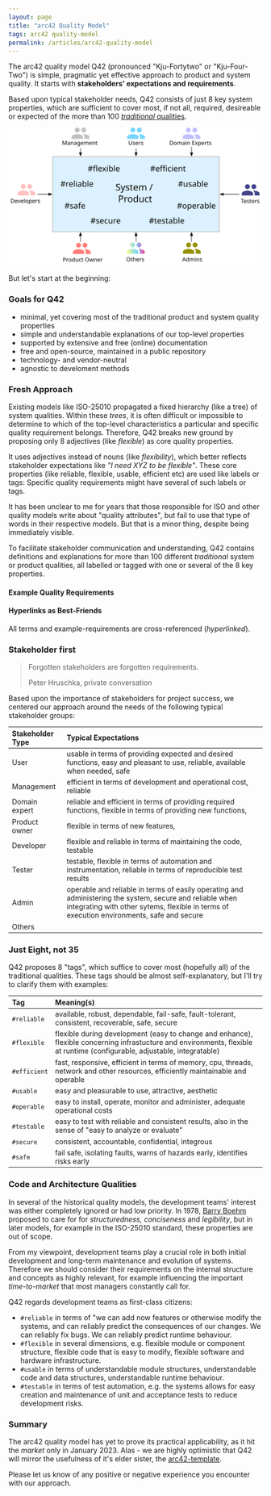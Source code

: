 ```yaml
---
layout: page
title: "arc42 Quality Model"
tags: arc42 quality-model
permalink: /articles/arc42-quality-model
---
```



The arc42 quality model Q42 (pronounced "Kju-Fortytwo" or "Kju-Four-Two") is simple, pragmatic yet effective approach to product and system quality.
It starts with **stakeholders' expectations and requirements**.

Based upon typical stakeholder needs, Q42 consists of just 8 key system properties, which are sufficient to cover most, if not all, required, desireable or expected of the more than 100 [_traditional_ qualities](/qualities).

![arc42 quality model](/images/arc42-system-qualities-overview.svg)

But let's start at the beginning:
### Goals for Q42

* minimal, yet covering most of the traditional product and system quality properties
* simple and understandable explanations of our top-level properties
* supported by extensive and free (online) documentation
* free and open-source, maintained in a public repository
* technology- and vendor-neutral 
* agnostic to develoment methods

### Fresh Approach
Existing models like ISO-25010 propagated a fixed hierarchy (like a tree) of system qualities.
Within these _trees_, it is often difficult or impossible to determine to which of the top-level characteristics a particular and specific quality requirement belongs. 
Therefore, Q42 breaks new ground by proposing only 8 adjectives (like _flexible_) as core quality properties.

It uses adjectives instead of nouns (like _flexibility_), which better reflects stakeholder expectations like _"I need XYZ to be flexible"_.
These core properties (like reliable, flexible, usable, efficient etc) are used like labels or tags:
Specific quality requirements might have several of such labels or tags.

It has been unclear to me for years that those responsible for ISO and other quality models write about "quality attributes", but fail to use that type of words in their respective models.
But that is a minor thing, despite being immediately visible.

To facilitate stakeholder communication and understanding, Q42 contains definitions and explanations for more than 100 different _traditional_ system or product qualities, all labelled or tagged with one or several of the 8 key properties.

#### Example Quality Requirements

#### Hyperlinks as Best-Friends
All terms and example-requirements are cross-referenced (_hyperlinked_).



### Stakeholder first

>Forgotten stakeholders are forgotten requirements.
>
>Peter Hruschka, private conversation

Based upon the importance of stakeholders for project success, we centered our approach around the needs of the following typical stakeholder groups:

| Stakeholder Type | Typical Expectations  |
| :--- | :--- |
| User| usable in terms of providing expected and desired functions, easy and pleasant to use, reliable, available when needed, safe |
| Management| efficient in terms of development and operational cost, reliable |
| Domain expert| reliable and efficient in terms of providing required functions, flexible in terms of providing new functions,   |
| Product owner| flexible in terms of new features, |
| Developer| flexible and reliable in terms of maintaining the code, testable |
| Tester| testable, flexible in terms of automation and instrumentation, reliable in terms of reproducible test results |
| Admin| operable and reliable in terms of easily operating and administering the system, secure and reliable when integrating with other sytems, flexible in terms of execution environments, safe and secure|
| Others|  |

### Just Eight, not 35
Q42 proposes 8 "tags", which suffice to cover most (hopefully all) of the traditional qualities.
These tags should be almost self-explanatory, but I'll try to clarify them with examples:

| Tag | Meaning(s)  |
| :--- | :--- |
| `#reliable`| available, robust, dependable, fail-safe, fault-tolerant, consistent, recoverable, safe, secure|
| `#flexible`| flexible during development (easy to change and enhance), flexible concerning infrastucture and environments, flexible at runtime (configurable, adjustable, integratable)|
| `#efficient`| fast, responsive, efficient in terms of memory, cpu, threads, network and other resources, efficiently maintainable and operable|
| `#usable`| easy and pleasurable to use, attractive, aesthetic|
| `#operable`| easy to install, operate, monitor and administer, adequate operational costs|
| `#testable`| easy to test with reliable and consistent results, also in the sense of "easy to analyze or evaluate"|
| `#secure`| consistent, accountable, confidential, integrous |
| `#safe`| fail safe, isolating faults, warns of hazards early, identifies risks early |

### Code and Architecture Qualities
In several of the historical quality models, the development teams' interest was either completely ignored or had low priority.
In 1978, [Barry Boehm](/_articles/02-quality-models) proposed to care for for _structuredness, conciseness_ and _legibility_, but in later models, for example in the ISO-25010 standard, these properties are out of scope.

From my viewpoint, development teams play a crucial role in both initial development and long-term maintenance and evolution of systems.
Therefore we should consider their requirements on the internal structure and concepts as highly relevant, for example influencing the important _time-to-market_ that most managers constantly call for.

Q42 regards development teams as first-class citizens:

* `#reliable` in terms of "we can add now features or otherwise modify the systems, and can reliably predict the consequences of our changes. We can reliably fix bugs. We can reliably predict runtime behaviour.
* `#flexible` in several dimensions, e.g. flexible module or component structure, flexible code that is easy to modify, flexible software and hardware infrastructure.
* `#usable` in terms of understandable module structures, understandable code and data structures, understandable runtime behaviour.
* `#testable` in terms of test automation, e.g. the systems allows for easy creation and maintenance of unit and acceptance tests to reduce development risks.

### Summary
The arc42 quality model has yet to prove its practical applicability, as it hit the _market_ only in January 2023.
Alas - we are highly optimistic that Q42 will mirror the usefulness of it's elder sister, the [arc42-template](https://arc42.org).

Please let us know of any positive or negative experience you encounter with our approach.
